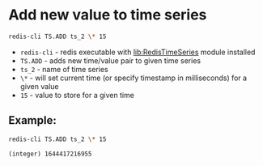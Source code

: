 # Add new value to time series

```bash
redis-cli TS.ADD ts_2 \* 15
```

- `redis-cli` - redis executable with [lib:RedisTimeSeries](https://onelinerhub.com/redis-timeseries/how-to-install-redis-time-series) module installed
- `TS.ADD` - adds new time/value pair to given time series
- `ts_2` - name of time series
- `\*` - will set current time (or specify timestamp in milliseconds) for a given value
- `15` - value to store for a given time

## Example: 
```bash
redis-cli TS.ADD ts_2 \* 15
```
```
(integer) 1644417216955
```


